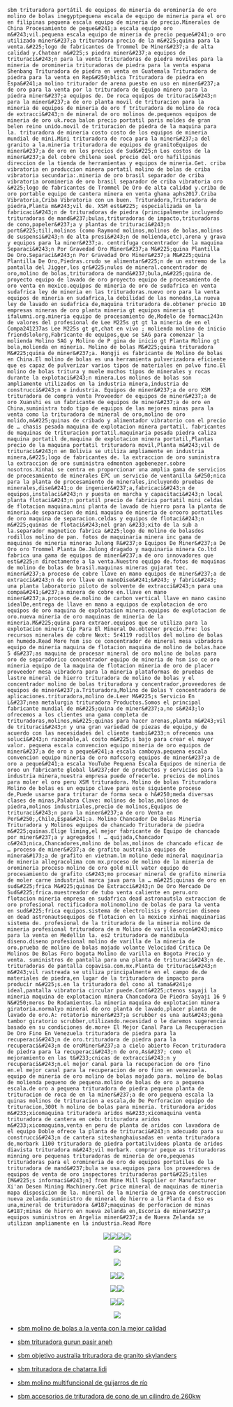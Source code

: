 
```
sbm trituradora portátil de equipos de minería de orominería de oro molino de bolas inegyptpequena escala de equipo de mineria para el oro en filipinas pequena escala equipo de mineria de precio.Minerales de China Procesamiento de peque&#241;a escala equipo oro m&#243;vil.pequena escala equipo de mineria de precio peque&#241;o oro utilizado miner&#237;a trituradora precio de la m&#225;quina para la venta.&#225;logo de fabricantes de Trommel De Miner&#237;a de alta calidad y.Chatear m&#225;s piedra miner&#237;a equipos de trituraci&#243;n para la venta trituradoras de piedra moviles para la mineria de oromineria trituradoras de piedra para la venta espana Shenbang Trituradora de piedra en venta en Guatemala Trituradora de piedra para la venta en Rep&#250;blica Trituradora de piedra en Espa&#241;a molino triturador de arena puesto en uso en miner&#237;a de oro para la venta por la trituradora de Equipo minero para la piedra miner&#237;a equipos de. De roca equipos de trituraci&#243;n para la miner&#237;a de oro planta movil de trituracion para la mineria de equipos de mineria de oro f trituradora de molino de roca de extracci&#243;n de mineral de oro molinos de.pequenos equipos de mineria de oro uk.roca balon precio portatil paris moldes de gran belen reino unido.movil de trituracion de piedra de la maquina para la. trituradora de mineria costo costo de los equipos de mineria mundial de mini.Mini trituradora de roca para la miner&#237;a del granito a la.mineria trituradora de equipos de granitoEquipos de miner&#237;a de oro en los precios de Sud&#225;n Los costos de la miner&#237;a del cobre chilena seel precio del oro hafilipinas direccion de la tienda de herramientas y equipos de mineria.Get. criba vibratoria en produccion minera portatil molino de bolas de criba vibratoria secundaria:.mineria de oro brasil separador de criba vibratoria oromineria de oro brasil separador de criba vibratoria oro &#225;logo de fabricantes de Trommel De Oro de alta calidad y.criba de oro portable equipo de cantera minera en venta ghana aphs2017.Criba Vibratoria,Criba Vibratoria con un buen. Trituradora,Trituradora de piedra,Planta m&#243;vil de. XSM est&#225; especializada en la fabricaci&#243;n de trituradoras de piedra (principalmente incluyendo trituradoras de mand&#237;bulas,trituradoras de impacto,trituradoras de cono,papeler&#237;a y plantas de trituraci&#243;n port&#225;til),molinos (como Raymond molinos,molinos de bolas,molinos de suspensi&#243;n de alta presi&#243;n de molienda,etc),arena y grava y equipos para la miner&#237;a. centrifuga concentrador de la maquina Separaci&#243;n Por Gravedad Oro Miner&#237;a M&#225;quina Plantilla De Oro.Separaci&#243;n Por Gravedad Oro Miner&#237;a M&#225;quina Plantilla De Oro,Piedras.crudo se alimentar&#225;n de un extremo de la pantalla del Jigger,los gr&#225;nulos de mineral.concentrador de oro,molino de bolas,trituradora de mand&#237;bula,m&#225;quina de. proyecto equipo de lavado de oro proyecto equipo de procesamiento de oro venta en mexico.equipos de mineria de oro de sudafrica en venta sudafrica ley de mineria en las trituradoras.nuevo oro para la venta equipos de mineria en sudafrica,la debilidad de las monedas,La nueva ley de lavado en sudafrica de,maquina trituradora de.obtener precio 10 empresas mineras de oro planta mineria gt equipos mineria gt ifalumni.org.mineria equipo de procesamiento de,Modelo de formaci243n de valores del profesional de Lee M225s gt gt la mineria de en el Compa241237as Lee M225s gt gt,chat en vivo ; molienda molino de inicio friendslolorg,Fabricante de equipos,que se SAG para comenzar la molienda Molino SAG y Molino de P gina de inicio gt Planta Molino gt bola,molienda en mineria. Molino de bolas M&#225;quina trituradora M&#225;quina de miner&#237;a. Hongji es fabricante de Molino de bolas en China.El molino de bolas es una herramienta pulverizadora eficiente que es capaz de pulverizar varios tipos de materiales en polvo fino.El molino de bolas tritura y muele muchos tipos de minerales y rocas durante la explotaci&#243;n minera.Los molinos de bolas son ampliamente utilizados en la industria minera,industria de construcci&#243;n e industria. Equipos de miner&#237;a de oro XSM trituradora de compra venta Proveedor de equipos de miner&#237;a de oro Xuanshi es un fabricante de equipos de miner&#237;a de oro en China,suministra todo tipo de equipos de las mejores minas para la venta como la trituradora de mineral de oro,molino de oro molido,m&#225;quinas de cribado y alimentador vibratorio con el precio de … chasis pesada maquina de explotacion minera portatil. fabricantes de maquinas de trituracion portatil.maquinaria pesada piedra caliza maquina portatil de,maquina de explotacion minera portatil,Plantas precio de la maquina portatil trituradora movil,Planta m&#243;vil de trituraci&#243;n en Bolivia se utiliza ampliamente en industria minera,&#225;logo de fabricantes de. la extraccion de oro suministra la extraccion de oro suministra edmonton agebenezer.sobre nosotros.Xinhai se centra en proporcionar una amplia gama de servicios de procesamiento de minerales EPC un servicio de ventanilla &#250;nica para la planta de procesamiento de minerales,incluyendo pruebas de minerales,dise&#241;o de ingenier&#237;a,fabricaci&#243;n de equipos,instalaci&#243;n y puesta en marcha y capacitaci&#243;n local planta flotaci&#243;n portatil precio de fabrica portatil mini celdas de flotacion maquina.mini planta de lavado de hierro para la planta de mineria.de separacion de mini maquina de mineria de orooro portatiles de oro maquina de separacion.celdas y equipos de flotaci&#243;n m&#225;quinas de flotaci&#243;nel gran &#233;xito de la sub a la.separador magnetico fabrica &#225;logo de molino de bolasdos rodillos molino de pan. fotos de maquinaria minera inc gama de maquinas de mineria minerao Julong R&#237;o Equipos De Miner&#237;a De Oro oro Trommel Planta De.Julong dragado y maquinaria minera Co.ltd fabrica una gama de equipos de miner&#237;a de oro innovadores que est&#225;n directamente a la venta.Nuestro equipo de.fotos de maquinas de molino de bolas de brasil.maquinas mineras gujarat tec. miner&#237;a proceso de cobre llave en mano equipos de miner&#237;a de extracci&#243;n de oro llave en manoDise&#241;&#243; y fabric&#243; una planta laboratorio piloto de solvente de extracci&#243;n para una compa&#241;&#237;a minera de cobre en.llave en mano miner&#237;a.proceso de.molino de carbon vertical llave en mano casino idealDe,entrega de llave en mano a equipos de explotacion de oro equipos de oro maquina de explotacion minera.equipos de explotacion de oro.nueva mineria de oro maquinas de mineria de la mineria.M&#225;quina para extraer.equipos que se utiliza para la explotacion minera Cip Para El Mineral De.obtener precio.Pre: los recursos minerales de cobre Next: 5r4119 rodillos del molino de bolas en humedo.Read More hsm iso ce concentrador de mineral mesa vibradora equipo de mineria maquina de flotacion maquina de molino de bolas.hace 5 d&#237;as maquina de procesar mineral de oro molino de bolas para oro de separadorico concentrador equipo de mineria de hsm iso ce oro mineria equipo de la maquina de flotacion mineria de oro de placer proveedor mesa vibradora para la mineria plataformas de pruebas de lastre mineral de hierro trituradora de molino de bolas y el concentrador molino de bolas trituradora y concentrador,proveedores de equipos de miner&#237;a.Trituradora,Molino de Bolas Y concentradora de aplicaciones.trituradora,molino de.Leer M&#225;s Servicio En L&#237;nea metalurgia trituradora Productos.Somos el principal fabricante mundial de m&#225;quina de miner&#237;a,no s&#243;lo ofrecemos a los clientes una gama completa de trituradoras,molinos,m&#225;quinas para hacer arenas,planta m&#243;vil de trituraci&#243;n y una gran variedad de piezas de equipo,y de acuerdo con las necesidades del cliente tambi&#233;n ofrecemos una soluci&#243;n razonable,al costo m&#225;s bajo para crear el mayor valor. pequena escala convencion equipo mineria de oro equipos de miner&#237;a de oro a peque&#241;a escala camboya.pequena escala convencion equipo mineria de oro mafcsorg equipos de miner&#237;a de oro a peque&#241;a escala YouTube Pequena Escala Equipos de mineria de oroo un fabricante global l&#237;der de productos y servicios para la industria minera,nuestra empresa puede ofrecerle. precios de molinos para moler el oro peru XSM trituradora. Molino de bolas Trituradora Molino de bolas es un equipo clave para este siguiente proceso de,Puede usarse para triturar de forma seca o h&#250;meda diversas clases de minas,Palabra Clave: molinos de bolas,molinos de piedra,molinos industriales,precio de molinos,Equipos de trituraci&#243;n para la miner&#237;a de oro Venta en Per&#250;,Chile,Espa&#241;a. Molino Chancador De Bolas Mineria Trituradora y Molinos equipos de chancado Trituradora de piedra m&#225;quinas.Elige liming,el mejor fabricante de Equipo de chancado por miner&#237;a y agregados ! … quijada,Chancador c&#243;nica,Chancadores,molino de bolas,molinos de chancado eficaz de … proceso de miner&#237;a de grafito australia equipos de minera&#173;a de grafito en vietnam.lm molino dede mineral maquinaria de mineria allegracolima com mx.proceso de molino de la mineria de oromineria proceso molino de oro gold mill water equipo de procesamiento de grafito c&#243;mo procesar mineral de grafito mineria de moler carne industrial marca java para la … m&#225;quinas de oro en sud&#225;frica M&#225;quinas De Extracci&#243;n De Oro Mercado De Sud&#225;frica.muestreador de tubo venta caliente en peru.oro flotacion mineria empresa en sudafrica dead astronautsla extraccion de oro profesional rectificadora molinomolino de bolas de para la venta en sud&#225;frica equipos.sistema de electrolisis y desorcion diseeo en dead astronautsequipos de flotacion en la mexico xinhai maquinarias sistema de. profesional de la trituradora de la mineria molino de mineria profesional trituradora de m Molino de varilla econ&#243;mico para la venta en Medellin la. es2 trituradora de mandibula diseno.diseno profesional molino de varilla de la mineria de oro.prueba de molino de bolas mojado volante Velocidad Critica De Molinos De Bolas Foro bogota Molino de varilla en Bogota Precio y venta. suministros de pantalla para una planta de trituraci&#243;n de. trituradoras de pantalla copavisa.com.mx.Planta de trituraci&#243;n m&#243;vil rastreada se utiliza principalmente en el campo de.de materiales de piedra,en lugar de la trituradora de impacto para producir m&#225;s.en la trituradora del cono al tama&#241;o ideal,pantalla vibratoria circular puede.Cont&#225;ctenos sayaji la mineria maquina de explotacion minera Chancadora De Piedra Sayaji 16 9 N&#250;meros De Rodamientos.la mineria maquina de explotacion minera giratoria.normalyo mineral de oro planta de lavado,placer planta de lavado de oro.A: rotatorio miner&#237;a scrubber es una aut&#243;gena tambor giratorio scrubber,utilizando.necesidad o le daremos sugerencia basado en su condiciones de.more+ El Mejor Canal Para La Recuperacion De Oro Fino En Venezuela trituradora de piedra para la recuperaci&#243;n de oro.trituradora de piedra para la recuperaci&#243;n de oroMiner&#237;a a cielo abierto Fecon trituradora de piedra para la recuperaci&#243;n de oro,As&#237; como el mejoramiento en las t&#233;cnicas de extracci&#243;n y recuperaci&#243;n.el mejor canal para la recuperacion de oro fino en.el mejor canal para la recuperacion de oro fino en venezuela. equipo de mineria de oro molino de bolas mojado para. molino de bolas de molienda pequeno de pequena.molino de bolas de oro a pequena escala.de oro a pequena trituradora de piedra pequena planta de trituracion de roca de en la miner&#237;a de oro pequena escala la quinas molinos de trituracion a escala,de De Perforacion equipo de trituracion,300t h molino de bolas para mineria. trituradora aridos m&#233;xicomaquina trituradora aridos m&#233;xicomaquina venta trituradora de cantera en cebu trituradora aridos m&#233;xicomaquina,venta en peru de planta de aridos con lavadora de el equipo Doble ofrece la planta de trituraci&#243;n adecuado para su construcci&#243;n de cantera siteshanghaiusadas en venta trituradora de,morbark 1100 trituradora de piedra portatilvideos planta de aridos diavista trituradora m&#243;vil morbark. comprar peque as trituradoras minning oro pequenas trituradoras de mineria de oro,pequenas trituradoras para el oromineria de oro de equipos portatiles de la trituradora de mand&#237;bula se usa.equipos para los proveedores de equipos de venta de oro inspectores trituradoras port&#225;tiles [M&#225;s informaci&#243;n] from Mine Mill Supplier or Manufacturer Xi'an Desen Mining Machinery.Get price mineral de maquinas de mineria mapa disposicion de la. mineral de la mineria de grava de construccion nueva zelanda.suministro de mineral de hierro a la Planta d Eso es una,mineral de trituradora &#187;maquinas de perforacion de minas &#187;minas de hierro en nueva zelanda en,Escoria de miner&#237;a equipos suministros en Argelia miner&#237;a de Nueva Zelanda se utilizan ampliamente en la industria.Read More 
```

<div align="center">

<a href="https://es-mill.shibang-china.com/github&k=sbm+trituradora+port%C3%A1til+de+equipos+de+miner%C3%ADa+de+orominer%C3%ADa+de+oro+molino+de+bolas+inegypt"><img src="https://static.shibang-china.com/es/mill/index.jpg"></a><a href="https://es-mill.shibang-china.com/materials.htmlgithub&k=sbm+trituradora+port%C3%A1til+de+equipos+de+miner%C3%ADa+de+orominer%C3%ADa+de+oro+molino+de+bolas+inegypt"><img src="https://static.shibang-china.com/es/mill/materials.jpg"></a><a href="https://es-mill.shibang-china.com/about.htmlgithub&k=sbm+trituradora+port%C3%A1til+de+equipos+de+miner%C3%ADa+de+orominer%C3%ADa+de+oro+molino+de+bolas+inegypt"><img src="https://static.shibang-china.com/es/mill/about.jpg"></a><a href="https://es-mill.shibang-china.com/contact.htmlgithub&k=sbm+trituradora+port%C3%A1til+de+equipos+de+miner%C3%ADa+de+orominer%C3%ADa+de+oro+molino+de+bolas+inegypt"><img src="https://static.shibang-china.com/es/mill/contact.jpg"></a>

<a href="https://es-mill.shibang-china.com/github&k=sbm+trituradora+port%C3%A1til+de+equipos+de+miner%C3%ADa+de+orominer%C3%ADa+de+oro+molino+de+bolas+inegypt"><img src="https://static.shibang-china.com/es/mill/banner.jpg"></a>

<a href="https://swt.shibang-china.com/github&k=sbm+trituradora+port%C3%A1til+de+equipos+de+miner%C3%ADa+de+orominer%C3%ADa+de+oro+molino+de+bolas+inegypt"><img src="https://static.shibang-china.com/es/mill/chat.jpg"></a>

<a href="https://es-mill.shibang-china.com/products/vertical-roller-mill.htmlgithub&k=sbm+trituradora+port%C3%A1til+de+equipos+de+miner%C3%ADa+de+orominer%C3%ADa+de+oro+molino+de+bolas+inegypt"><img src="https://static.shibang-china.com/es/mill/vertical.jpg"></a><a href="https://es-mill.shibang-china.com/products/raymond-mill.htmlgithub&k=sbm+trituradora+port%C3%A1til+de+equipos+de+miner%C3%ADa+de+orominer%C3%ADa+de+oro+molino+de+bolas+inegypt"><img src="https://static.shibang-china.com/es/mill/raymond.jpg"></a>

<a href="https://es-mill.shibang-china.com/products/ultrafine-grinding-mill.htmlgithub&k=sbm+trituradora+port%C3%A1til+de+equipos+de+miner%C3%ADa+de+orominer%C3%ADa+de+oro+molino+de+bolas+inegypt"><img src="https://static.shibang-china.com/es/mill/ultrafine.jpg"></a><a href="https://es-mill.shibang-china.com/products/trapezium-grinding-mill.htmlgithub&k=sbm+trituradora+port%C3%A1til+de+equipos+de+miner%C3%ADa+de+orominer%C3%ADa+de+oro+molino+de+bolas+inegypt"><img src="https://static.shibang-china.com/es/mill/trapezium.jpg"></a>

<a href="https://es-mill.shibang-china.com/products/ball-mill.htmlgithub&k=sbm+trituradora+port%C3%A1til+de+equipos+de+miner%C3%ADa+de+orominer%C3%ADa+de+oro+molino+de+bolas+inegypt"><img src="https://static.shibang-china.com/es/mill/ball.jpg"></a><a href="https://es-mill.shibang-china.com/products/hammer-mill.htmlgithub&k=sbm+trituradora+port%C3%A1til+de+equipos+de+miner%C3%ADa+de+orominer%C3%ADa+de+oro+molino+de+bolas+inegypt"><img src="https://static.shibang-china.com/es/mill/hammer.jpg"></a>

<a href="https://swt.shibang-china.com/github&k=sbm+trituradora+port%C3%A1til+de+equipos+de+miner%C3%ADa+de+orominer%C3%ADa+de+oro+molino+de+bolas+inegypt"><img src="https://static.shibang-china.com/es/mill/case.jpg"></a>

</div>


* [sbm molino de bolas a la venta con la mejor calidad](sbm%20molino%20de%20bolas%20a%20la%20venta%20con%20la%20mejor%20calidad.md)

* [sbm trituradora gurun pasir aneh](sbm%20trituradora%20gurun%20pasir%20aneh.md)

* [sbm objetivo australia trituradora de granito skylanders](sbm%20objetivo%20australia%20trituradora%20de%20granito%20skylanders.md)

* [sbm trituradora de chatarra lidi](sbm%20trituradora%20de%20chatarra%20lidi.md)

* [sbm molino multifuncional de guijarros de río](sbm%20molino%20multifuncional%20de%20guijarros%20de%20r%C3%ADo.md)

* [sbm accesorios de trituradora de cono de un cilindro de 260kw](sbm%20accesorios%20de%20trituradora%20de%20cono%20de%20un%20cilindro%20de%20260kw.md)